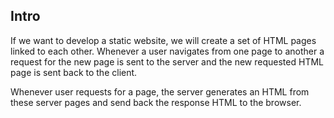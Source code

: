 ## Intro

If we want to develop a static website, we will create a set of HTML pages linked to each other. Whenever a user navigates from one page to another a request for the new page is sent to the server and the new requested HTML page is sent back to the client. 

Whenever user requests for a page, the server generates an HTML from these server pages and send back the response HTML to the browser.